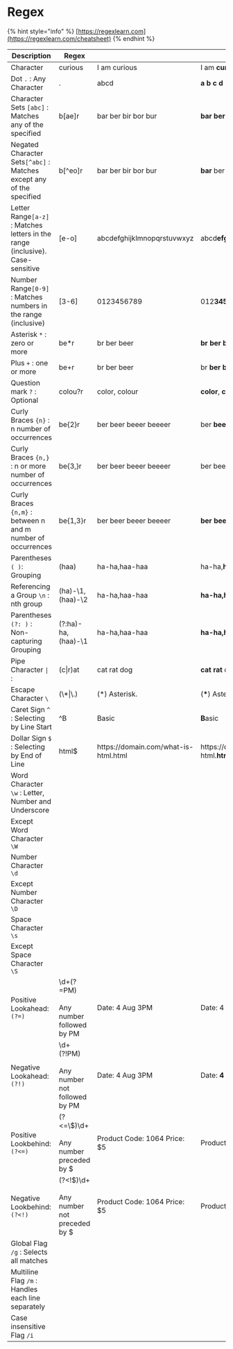 # Regex

{% hint style="info" %}
[https://regexlearn.com](https://regexlearn.com/cheatsheet)
{% endhint %}

<table><thead><tr><th width="244">Description</th><th width="134">Regex</th><th></th><th>Output</th></tr></thead><tbody><tr><td>Character</td><td>curious</td><td>I am curious</td><td>I am <strong>curious</strong></td></tr><tr><td>Dot <code>.</code> : Any Character</td><td>.</td><td>abcd</td><td><strong>a b c d</strong></td></tr><tr><td>Character Sets <code>[abc]</code> : Matches any of the specified</td><td>b[ae]r</td><td>bar ber bir bor bur</td><td><strong>bar</strong> <strong>ber</strong> bir bor bur</td></tr><tr><td>Negated Character Sets<code>[^abc]</code> : Matches except any of the specified</td><td>b[^eo]r</td><td>bar ber bir bor bur</td><td><strong>bar</strong> ber <strong>bir</strong> bor <strong>bur</strong></td></tr><tr><td>Letter Range<code>[a-z]</code> : Matches letters in the range (inclusive). Case-sensitive</td><td>[e-o]</td><td>abcdefghijklmnopqrstuvwxyz</td><td>abcd<strong>efghijklmno</strong>pqrstuvwxyz</td></tr><tr><td>Number Range<code>[0-9]</code> : Matches numbers in the range (inclusive)</td><td>[3-6]</td><td>0123456789</td><td>012<strong>3456</strong>789</td></tr><tr><td>Asterisk <code>*</code> : zero or more</td><td>be*r</td><td>br ber beer</td><td><strong>br ber beer</strong></td></tr><tr><td>Plus <code>+</code> : one or more</td><td>be+r</td><td>br ber beer</td><td>br <strong>ber beer</strong></td></tr><tr><td>Question mark <code>?</code> : Optional</td><td>colou?r</td><td>color, colour</td><td><strong>color</strong>, <strong>colour</strong></td></tr><tr><td>Curly Braces <code>{n}</code> : n number of occurrences</td><td>be{2}r</td><td>ber beer beeer beeeer</td><td>ber <strong>beer</strong> beeer beeeer</td></tr><tr><td>Curly Braces <code>{n,}</code> : n or more number of occurrences</td><td>be{3,}r</td><td>ber beer beeer beeeer</td><td>ber beer <strong>beeer beeeer</strong></td></tr><tr><td>Curly Braces <code>{n,m}</code> :  between n and m number of occurrences</td><td>be{1,3}r</td><td>ber beer beeer beeeer</td><td><strong>ber beer beeer</strong> beeeer</td></tr><tr><td>Parentheses <code>( )</code>: Grouping</td><td>(haa)</td><td>ha-ha,haa-haa</td><td>ha-ha,<strong>haa</strong>-<strong>haa</strong></td></tr><tr><td>Referencing a Group <code>\n</code> : nth group</td><td>(ha)-\1,(haa)-\2</td><td>ha-ha,haa-haa</td><td><strong>ha-ha,haa-haa</strong></td></tr><tr><td>Parentheses <code>(?: )</code> : Non-capturing Grouping</td><td>(?:ha)-ha,(haa)-\1</td><td>ha-ha,haa-haa</td><td><strong>ha-ha,haa-haa</strong></td></tr><tr><td>Pipe Character <code>|</code> : </td><td>(c|r)at</td><td>cat rat dog</td><td><strong>cat rat</strong> dog</td></tr><tr><td>Escape Character <code>\</code></td><td>(\*|\.)</td><td>(*) Asterisk.</td><td>(<strong>*</strong>) Asterisk<strong>.</strong></td></tr><tr><td>Caret Sign <code>^</code> : Selecting by Line Start</td><td>^B</td><td>Basic</td><td><strong>B</strong>asic</td></tr><tr><td>Dollar Sign <code>$</code> : Selecting by End of Line</td><td>html$</td><td>https://domain.com/what-is-html.html</td><td>https://domain.com/what-is-html.<strong>html</strong></td></tr><tr><td>Word Character <code>\w</code> : Letter, Number and Underscore</td><td></td><td></td><td></td></tr><tr><td>Except Word Character <code>\W</code></td><td></td><td></td><td></td></tr><tr><td>Number Character <code>\d</code></td><td></td><td></td><td></td></tr><tr><td>Except Number Character <code>\D</code></td><td></td><td></td><td></td></tr><tr><td>Space Character <code>\s</code></td><td></td><td></td><td></td></tr><tr><td>Except Space Character <code>\S</code></td><td></td><td></td><td></td></tr><tr><td>Positive Lookahead: <code>(?=)</code></td><td>\d+(?=PM)<br><br>Any number followed by PM</td><td>Date: 4 Aug 3PM</td><td>Date: 4 Aug <strong>3</strong>PM</td></tr><tr><td>Negative Lookahead: <code>(?!)</code></td><td>\d+(?!PM)<br><br>Any number not followed by PM</td><td>Date: 4 Aug 3PM</td><td>Date: <strong>4</strong> Aug 3PM</td></tr><tr><td>Positive Lookbehind: <code>(?&#x3C;=)</code></td><td>(?&#x3C;=\$)\d+<br><br>Any number preceded by $</td><td>Product Code: 1064 Price: $5</td><td>Product Code: 1064 Price: $<strong>5</strong></td></tr><tr><td>Negative Lookbehind: <code>(?&#x3C;!)</code></td><td>(?&#x3C;!$)\d+<br><br>Any number not preceded by $</td><td>Product Code: 1064 Price: $5</td><td>Product Code: <strong>1064</strong> Price: $5</td></tr><tr><td>Global Flag <code>/g</code> : Selects all matches</td><td></td><td></td><td></td></tr><tr><td>Multiline Flag <code>/m</code> : Handles each line separately</td><td></td><td></td><td></td></tr><tr><td>Case insensitive Flag <code>/i</code></td><td></td><td></td><td></td></tr></tbody></table>

